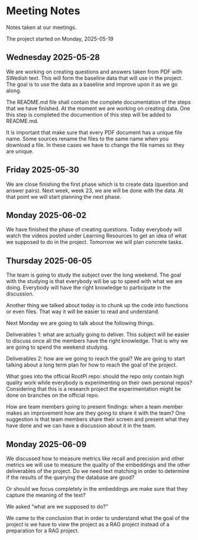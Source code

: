# Meeting Notes
Notes taken at our meetings.

The project started on Monday, 2025-05-19

## **Wednesday 2025-05-28**
We are working on creating questions and answers taken from PDF with SWedish text.
This will form the baseline data that will use in the project. The goal is to use
the data as a baseline and improve upon it as we go along.

The README.md file shall contain the complete documentation of the steps that we
have finished. At the moment we are working on creating data. One this step is
completed the documention of this step will be added to README.md.

It is important that make sure that every PDF document has a unique file name.
Some sources rename the files to the same name when you download a file. In these
cases we have to change the file names so they are unique.


## **Friday 2025-05-30**
We are close finishing the first phase which is to create data (question and answer pairs).
Next week, week 23, we are will be done with the data. At that point we will start planning the next phase.

## **Monday 2025-06-02**
We have finished the phase of creating questions. Today everybody will watch the videos posted under Learning Resources to get an idea of what we supposed to do in the project. Tomorrow we will plan concrete tasks.

## **Thursday 2025-06-05**
The team is going to study the subject over the long weekend. The goal with the studying is that everybody will be up to speed with what we are doing. Everybody will have the right knowledge to participate in the discussion.

Another thing we talked about today is to chunk up the code into functions or even files. That way it will be easier to read and understand. 

Next Monday we are going to talk about the following things.

Deliverables 1: what are actually going to deliver. This subject will be easier to discuss once all the members have the right knowledge. That is why we are going to spend the weekend studying.

Deliverables 2: how are we going to reach the goal? We are going to start talking about a long term plan for how to reach the goal of the project.

What goes into the official RootPi repo: should the repo only contain high quality work while everybody is experimenting on their own personal repos? Considering that this is a research project the experimentation might be done on branches on the official repo.

How are team members going to present findings: when a team member makes an improvement how are they going to share it with the team? One suggestion is that team members share their screen and present what they have done and we can have a discussion about it in the team.

## **Monday 2025-06-09**
We discussed how to measure metrics like recall and precision and other metrics we will use to measure the quality of the embeddings and the other deliverables of the project. Do we need text matching in order to determine if the results of the querying the database are good?

Or should we focus completely in the embeddings are make sure that they capture the meaning of the text?

We asked “what are we supposed to do?”

We came to the conclusion that in order to understand what the goal of the project is we have to view the project as a RAG project instead of a preparation for a RAG project.
